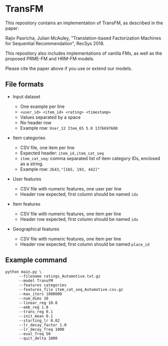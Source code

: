 # TransFM

This repository contains an implementation of TransFM, as described in the paper:

Rajiv Pasricha, Julian McAuley,
"Translation-based Factorization Machines for Sequential Recommendation",
RecSys 2018.

This repository also includes implementations of vanilla FMs, as well as the proposed
PRME-FM and HRM-FM models.

Please cite the paper above if you use or extend our models.


## File formats
- Input dataset
    - One example per line
    - `<user_id> <item_id> <rating> <timestamp>`
    - Values separated by a space
    - No header row
    - Example row: `User_12 Item_65 5.0 1376697600`

- Item categories
    - CSV file, one item per line
    - Expected header: `item_id,item_cat_seq`
    - `item_cat_seq`: comma separated list of item category IDs, enclosed as a string.
    - Example row: `2643,"[165, 193, 442]"`

- User features
    - CSV file with numeric features, one user per line
    - Header row expected, first column should be named `idx`
    
- Item features
    - CSV file with numeric features, one item per line
    - Header row expected, first column should be named `idx`

- Geographical features
    - CSV file with numeric features, one item per line
    - Header row expected, first column should be named `place_id`

## Example command
```
python main.py \
      --filename ratings_Automotive.txt.gz
      --model TransFM
      --features categories
      --features_file item_cat_seq_Automotive.csv.gz
      --max_iters 1000000
      --num_dims 10
      --linear_reg 10.0
      --emb_reg 1.0
      --trans_reg 0.1
      --init_mean 0.1
      --starting_lr 0.02
      --lr_decay_factor 1.0
      --lr_decay_freq 1000
      --eval_freq 50
      --quit_delta 1000
```
